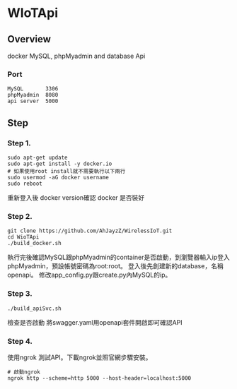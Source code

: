 # WIoTApi
## Overview
docker MySQL, phpMyadmin and database Api
### Port
```
MySQL       3306
phpMyadmin  8080
api server  5000
```

## Step
### Step 1.
```
sudo apt-get update
sudo apt-get install -y docker.io
# 如果使用root install就不需要執行以下兩行
sudo usermod -aG docker username
sudo reboot
```
重新登入後 docker version確認 docker 是否裝好
### Step 2.
 ```
 git clone https://github.com/AhJayzZ/WirelessIoT.git
 cd WioTApi
 ./build_docker.sh
 ```
 執行完後確認MySQL跟phpMyadmin的container是否啟動，到瀏覽器輸入ip登入phpMyadmin，預設帳號密碼為root:root。
 登入後先創建新的database，名稱openapi。
 修改app_config.py跟create.py內MySQL的ip。
 ### Step 3.
 ```
 ./build_apiSvc.sh
 ```
檢查是否啟動
將swagger.yaml用openapi套件開啟即可確認API

### Step 4.
使用ngrok 測試API。下載ngrok並照官網步驟安裝。
```
# 啟動ngrok
ngrok http --scheme=http 5000 --host-header=localhost:5000
```
